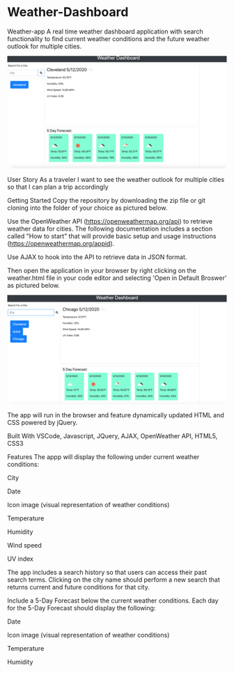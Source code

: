 # Weather-Dashboard
Weather-app
A real time weather dashboard application with search functionality to find current weather conditions and the future weather outlook for multiple cities.

![](weather1.png)

User Story
As a traveler I want to see the weather outlook for multiple cities so that I can plan a trip accordingly

Getting Started
Copy the repository by downloading the zip file or git cloning into the folder of your choice as pictured below.



Use the OpenWeather API (https://openweathermap.org/api) to retrieve weather data for cities. The following documentation includes a section called "How to start" that will provide basic setup and usage instructions (https://openweathermap.org/appid).

Use AJAX to hook into the API to retrieve data in JSON format.

Then open the application in your browser by right clicking on the weather.html file in your code editor and selecting 'Open in Default Broswer' as pictured below.

![](weather2.png)


The app will run in the browser and feature dynamically updated HTML and CSS powered by jQuery.

Built With
VSCode, Javascript, JQuery, AJAX, OpenWeather API, HTML5, CSS3

Features
The appp will display the following under current weather conditions:

City

Date

Icon image (visual representation of weather conditions)

Temperature

Humidity

Wind speed

UV index

The app includes a search history so that users can access their past search terms. Clicking on the city name should perform a new search that returns current and future conditions for that city.

Include a 5-Day Forecast below the current weather conditions. Each day for the 5-Day Forecast should display the following:

Date

Icon image (visual representation of weather conditions)

Temperature

Humidity
